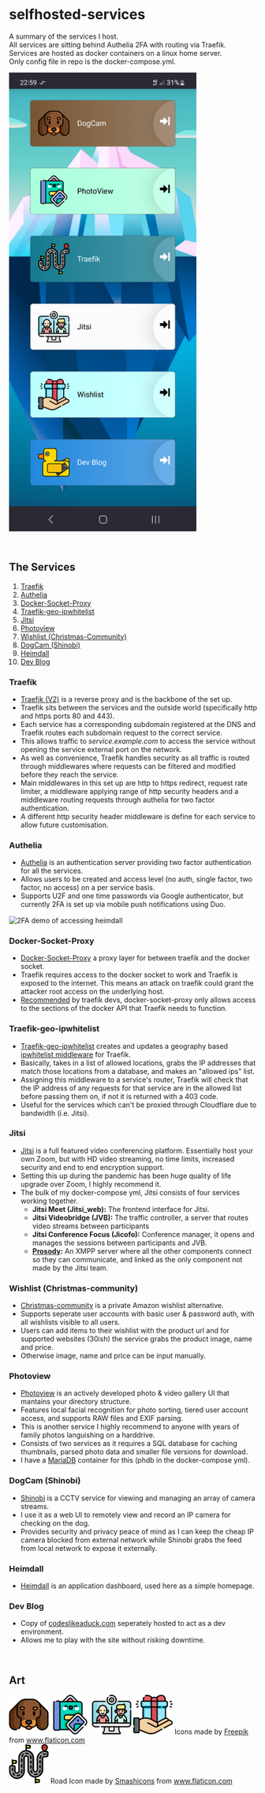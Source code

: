 # selfhosted-services
A summary of the services I host.<br />
All services are sitting behind Authelia 2FA with routing via Traefik.<br />
Services are hosted as docker containers on a linux home server.<br />
Only config file in repo is the docker-compose.yml.<br />

<p align="Left">
<img align="center" src="/images/heimdallScreenshot.png" alt="Hosted services" width="380"><br \>
</p>

</br>

## The Services
1. [Traefik](#traefik)
2. [Authelia](#authelia)
3. [Docker-Socket-Proxy](#docker-socket-proxy)
4. [Traefik-geo-ipwhitelist](#traefik-geo-ipwhitelist)
5. [Jitsi](#jitsi)
6. [Photoview](#photoview)
7. [Wishlist (Christmas-Community)](#wishlist-christmas-community)
8. [DogCam (Shinobi)](#dogcam-shinobi)
9. [Heimdall](#heimdall)
10. [Dev Blog](#dev-blog)

### Traefik
- [Traefik (V2)](https://github.com/traefik/traefik#readme) is a reverse proxy and is the backbone of the set up. 
- Traefik sits between the services and the outside world (specifically http and https ports 80 and 443).
- Each service has a corresponding subdomain registered at the DNS and Traefik routes each subdomain request to the correct service.
- This allows traffic to *service.example.com* to access the service without opening the service external port on the network.
- As well as convenience, Traefik handles security as all traffic is routed through middlewares where requests can be filtered and modified before they reach the service.
- Main middlewares in this set up are http to https redirect, request rate limiter, a middleware applying range of http security headers and a middleware routing requests through authelia for two factor authentication.
- A different http security header middleware is define for each service to allow future customisation.

### Authelia
- [Authelia](https://github.com/authelia/authelia#readme) is an authentication server providing two factor authentication for all the services.
- Allows users to be created and access level (no auth, single factor, two factor, no access) on a per service basis.
- Supports U2F and one time passwords via Google authenticator, but currently 2FA is set up via mobile push notifications using Duo.
<p align="Left">
<img align="center" src="/images/autheliaDemo.gif" alt="2FA demo of accessing heimdall" width="275"><br \>
</p>

### Docker-Socket-Proxy
- [Docker-Socket-Proxy](https://github.com/Tecnativa/docker-socket-proxy#readme) a proxy layer for between traefik and the docker socket.
- Traefik requires access to the docker socket to work and Traefik is exposed to the internet. This means an attack on traefik could grant the attacker root access on the underlying host. 
- [Recommended](https://doc.traefik.io/traefik/providers/docker/#docker-api-access) by traefik devs, docker-socket-proxy only allows access to the sections of the docker API that Traefik needs to function.

### Traefik-geo-ipwhitelist
- [Traefik-geo-ipwhitelist](https://github.com/mpdcampbell/traefik-geo-ipwhitelist#readme) creates and updates a geography based [ipwhitelist middleware](https://doc.traefik.io/traefik/middlewares/http/ipwhitelist/) for Traefik.
- Basically, takes in a list of allowed locations, grabs the IP addresses that match those locations from a database, and makes an "allowed ips" list.
- Assigning this middleware to a service's router, Traefik will check that the IP address of any requests for that service are in the allowed list before passing them on, if not it is returned with a 403 code.
- Useful for the services which can't be proxied through Cloudflare due to bandwidth (i.e. Jitsi).

### Jitsi
- [Jitsi](https://github.com/jitsi/jitsi-meet#readme) is a full featured video conferencing platform. Essentially host your own Zoom, but with HD video streaming, no time limits, increased security and end to end encryption support.
- Setting this up during the pandemic has been huge quality of life upgrade over Zoom, I highly recommend it. 
- The bulk of my docker-compose yml, Jitsi consists of four services working together. 
    - **Jitsi Meet (Jitsi_web):** The frontend interface for Jitsi. 
    - **Jitsi Videobridge (JVB):** The traffic controller, a server that routes video streams between participants
    - **Jitsi Conference Focus (Jicofo):** Conference manager, it opens and manages the sessions between participants and JVB.
    - **[Prosody](https://github.com/prosody):** An XMPP server where all the other components connect so they can communicate, and linked as the only component not made by the Jitsi team.

### Wishlist (Christmas-community)
- [Christmas-community](https://github.com/Wingysam/Christmas-Community#readme) is a private Amazon wishlist alternative.
- Supports seperate user accounts with basic user & password auth, with all wishlists visible to all users.
- Users can add items to their wishlist with the product url and for supported websites (30ish) the service grabs the product image, name and price.
- Otherwise image, name and price can be input manually.

### Photoview
- [Photoview](https://github.com/photoview/photoview#readme) is an actively developed photo & video gallery UI that mantains your directory structure.
- Features local facial recognition for photo sorting, tiered user account access, and supports RAW files and EXIF parsing.
- This is another service I highly recommend to anyone with years of family photos languishing on a harddrive.
- Consists of two services as it requires a SQL database for caching thumbnails, parsed photo data and smaller file versions for download.
- I have a [MariaDB](https://github.com/MariaDB/mariadb-docker#readme) container for this (phdb in the docker-compose yml).

### DogCam (Shinobi)
- [Shinobi](https://gitlab.com/Shinobi-Systems/Shinobi/-/blob/master/README.md) is a CCTV service for viewing and managing an array of camera streams.
- I use it as a web UI to remotely view and record an IP camera for checking on the dog.
- Provides security and privacy peace of mind as I can keep the cheap IP camera blocked from external network while Shinobi grabs the feed from local network to expose it externally.

### Heimdall
- [Heimdall](https://github.com/linuxserver/Heimdall#readme) is an application dashboard, used here as a simple homepage.

### Dev Blog
- Copy of [codeslikeaduck.com](https://codeslikeaduck.com) seperately hosted to act as a dev environment.
- Allows me to play with the site without risking downtime.

</br>

## Art
<p float="left">
  <img src="/images/dogCamIcon.png" alt="DogCam Icon" width="80" />
  <img src="/images/photoviewIcon.png" alt="PhotoView Icon" width="80" /> 
  <img src="/images/jitsiIcon.png" alt="Jitsi Icon" width="80" />
  <img src="/images/wishlistIcon.png" alt="Wishlist Icon" width="80" /> Icons made by <a href="https://www.freepik.com" title="Freepik">Freepik</a> from <a href="https://www.flaticon.com/" title="Flaticon">www.flaticon.com</a>
</br>
  <img src="/images/traefikIcon.png" alt="DogCam Icon" width="80" /> Road Icon made by <a href="https://www.flaticon.com/authors/smashicons" title="Smashicons">Smashicons</a> from <a href="https://www.flaticon.com/" title="Flaticon">www.flaticon.com</a>
